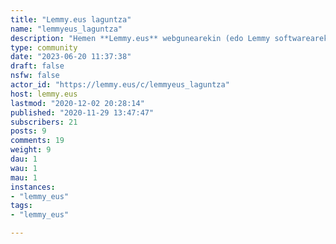 ```yaml
---
title: "Lemmy.eus laguntza" 
name: "lemmyeus_laguntza"
description: "Hemen **Lemmy.eus** webgunearekin (edo Lemmy softwarearekin) zerikusia duten galderak eta proposamenak egin ditzakezu. Baita non galdetu ez dakizkizunak ere.Zure zalantza argitaratu aurrekin, eskertuko genizuke [ohiko galderei](https://kaixo.lemmy.eus/edukiak/ohiko-galderak/) begirada bat botatzea eta komunitate honetan dagoeneko hitz egin direnei. Eskerrik asko eta ongi etorri! :slightly smiling face: "
type: community
date: "2023-06-20 11:37:38"
draft: false
nsfw: false
actor_id: "https://lemmy.eus/c/lemmyeus_laguntza"
host: lemmy.eus
lastmod: "2020-12-02 20:28:14"
published: "2020-11-29 13:47:47"
subscribers: 21
posts: 9
comments: 19
weight: 9
dau: 1
wau: 1
mau: 1
instances:
- "lemmy_eus"
tags: 
- "lemmy_eus"

---
```

